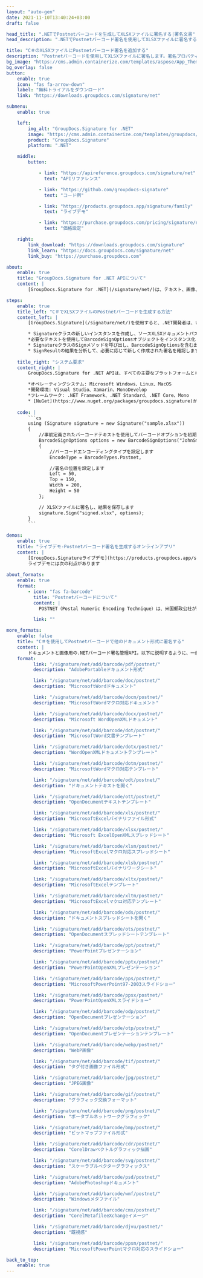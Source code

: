 ```yaml
---
layout: "auto-gen"
date: 2021-11-10T13:40:24+03:00
draft: false

head_title: ".NETでPostnetバーコードを生成してXLSXファイルに署名する|署名文書"
head_description: ".NETでPostnetバーコード署名を使用してXLSXファイルに署名する-人気のあるビジネスドキュメントや画像ファイル形式にバーコードを追加する."

title: "C＃のXLSXファイルにPostnetバーコード署名を追加する"
description: "Postnetバーコードを使用してXLSXファイルに署名します。署名プロパティを操作し、ニーズに合ったドキュメント内で高度な署名オプションを設定します."
bg_image: "https://cms.admin.containerize.com/templates/aspose/App_Themes/V3/images/bg/header1.png"
bg_overlay: false
button:
    enable: true
    icon: "fas fa-arrow-down"
    label: "無料トライアルをダウンロード"
    link: "https://downloads.groupdocs.com/signature/net"

submenu:
    enable: true

    left:
        img_alt: "GroupDocs.Signature for .NET"
        image: "https://cms.admin.containerize.com/templates/groupdocs/images/product-logos/90x90-noborder/groupdocs-signature-net.png"
        product: "GroupDocs.Signature"
        platform: ".NET"

    middle:
        button:

            - link: "https://apireference.groupdocs.com/signature/net"
              text: "APIリファレンス"

            - link: "https://github.com/groupdocs-signature"
              text: "コード例"

            - link: "https://products.groupdocs.app/signature/family"
              text: "ライブデモ"

            - link: "https://purchase.groupdocs.com/pricing/signature/net"
              text: "価格設定"

    right:
        link_download: "https://downloads.groupdocs.com/signature"
        link_learn: "https://docs.groupdocs.com/signature/net"
        link_buy: "https://purchase.groupdocs.com"

about:
    enable: true
    title: "GroupDocs.Signature for .NET APIについて"
    content: |
        [GroupDocs.Signature for .NET](/signature/net/)は、テキスト、画像、バーコード、スタンプ、フォームフィールド、QRコード、メタデータなどのさまざまな署名タイプを使用してデジタルドキュメントに電子署名するネイティブ.NETAPIです。ユーザーは、PDF、Microsoft Word、Excelワークシート、PowerPointプレゼンテーション、Adobe Photoshop、メタファイル、および画像ファイル形式内のデジタル署名を追加、編集、検証、削除、および検索でき、必要に応じて署名プロパティをカスタマイズするための追加サポートがあります。

steps:
    enable: true
    title_left: "C＃でXLSXファイルのPostnetバーコードを生成する方法"
    content_left: |
        [GroupDocs.Signature](/signature/net/)を使用すると、.NET開発者は、いくつかの簡単な手順を実行することで、アプリケーション内のXLSXファイルにPostnetバーコードを簡単に追加できます。

        * Signatureクラスの新しいインスタンスを作成し、ソースXLSXドキュメントパスをコンストラクターパラメーターとして渡します。
        *必要なテキストを使用してBarcodeSignOptionsオブジェクトをインスタンス化し、EncodeTypeプロパティをPostnetに設定します。
        * SignatureクラスのSignメソッドを呼び出し、BarcodeSignOptionsを含む出力XLSXファイル名を渡します。
        * SignResultの結果を分析して、必要に応じて新しく作成された署名を確認します。
        
    title_right: "システム要求"
    content_right: |
        GroupDocs.Signature for .NET APIは、すべての主要なプラットフォームとオペレーティングシステムでサポートされています。以下のコードを実行する前に、システムに次の前提条件がインストールされていることを確認してください。

        *オペレーティングシステム: Microsoft Windows、Linux、MacOS
        *開発環境: Visual Studio、Xamarin、MonoDevelop
        *フレームワーク: .NET Framework、.NET Standard、.NET Core、Mono
        * [NuGet](https://www.nuget.org/packages/groupdocs.signature)からGroupDocs.Signaturefor.NETの最新バージョンをダウンロードします
        
    code: |
        ```cs
        using (Signature signature = new Signature("sample.xlsx"))
        {
            //事前定義されたバーコードテキストを使用してバーコードオプションを初期化します
            BarcodeSignOptions options = new BarcodeSignOptions("JohnSmith")
            {
                //バーコードエンコーディングタイプを設定します
                EncodeType = BarcodeTypes.Postnet,

                //署名の位置を設定します
                Left = 50,
                Top = 150,
                Width = 200,
                Height = 50
            };

            // XLSXファイルに署名し、結果を保存します 
            signature.Sign("signed.xlsx", options);
        }
        ```
        
demos:
    enable: true
    title: "ライブデモ-Postnetバーコード署名を生成するオンラインアプリ"
    content: |
        [GroupDocs.Signatureライブデモ](https://products.groupdocs.app/signature/family)サイトにアクセスして、今すぐXLSXファイルにPostnetバーコードを追加してください。  
        ライブデモには次の利点があります
        
about_formats:
    enable: true
    format:
        - icon: "fas fa-barcode"
          title: "Postnetバーコードについて"
          content: |
            POSTNET（Postal Numeric Encoding Technique）は、米国郵政公社が郵便物の送付を支援するために使用するバーコード記号です。

          link: ""

more_formats:
    enable: false
    title: "C＃を使用してPostnetバーコードで他のドキュメント形式に署名する"
    content: |
        ドキュメントと画像用の.NETバーコード署名管理API。以下に説明するように、一般的なファイル形式のいくつかにバーコード署名を追加します。
    format: 
          link: "/signature/net/add/barcode/pdf/postnet/"
          description: "AdobePortableドキュメント形式"

          link: "/signature/net/add/barcode/doc/postnet/"
          description: "MicrosoftWordドキュメント"

          link: "/signature/net/add/barcode/docm/postnet/"
          description: "MicrosoftWordマクロ対応ドキュメント"

          link: "/signature/net/add/barcode/docx/postnet/"
          description: "Microsoft WordOpenXMLドキュメント"

          link: "/signature/net/add/barcode/dot/postnet/"
          description: "MicrosoftWord文書テンプレート"

          link: "/signature/net/add/barcode/dotx/postnet/"
          description: "WordOpenXMLドキュメントテンプレート"

          link: "/signature/net/add/barcode/dotm/postnet/"
          description: "MicrosoftWordマクロ対応テンプレート"       

          link: "/signature/net/add/barcode/odt/postnet/"
          description: "ドキュメントテキストを開く"

          link: "/signature/net/add/barcode/ott/postnet/"
          description: "OpenDocumentテキストテンプレート"

          link: "/signature/net/add/barcode/xls/postnet/"
          description: "MicrosoftExcelバイナリファイル形式"

          link: "/signature/net/add/barcode/xlsx/postnet/"
          description: "Microsoft ExcelOpenXMLスプレッドシート"

          link: "/signature/net/add/barcode/xlsm/postnet/"
          description: "MicrosoftExcelマクロ対応スプレッドシート"

          link: "/signature/net/add/barcode/xlsb/postnet/"
          description: "MicrosoftExcelバイナリワークシート"

          link: "/signature/net/add/barcode/xltx/postnet/"
          description: "MicrosoftExcelテンプレート"

          link: "/signature/net/add/barcode/xltm/postnet/"
          description: "MicrosoftExcelマクロ対応テンプレート"

          link: "/signature/net/add/barcode/ods/postnet/"
          description: "ドキュメントスプレッドシートを開く"

          link: "/signature/net/add/barcode/ots/postnet/"
          description: "OpenDocumentスプレッドシートテンプレート"

          link: "/signature/net/add/barcode/ppt/postnet/"
          description: "PowerPointプレゼンテーション"

          link: "/signature/net/add/barcode/pptx/postnet/"
          description: "PowerPointOpenXMLプレゼンテーション"

          link: "/signature/net/add/barcode/pps/postnet/"
          description: "MicrosoftPowerPoint97-2003スライドショー"

          link: "/signature/net/add/barcode/ppsx/postnet/"
          description: "PowerPointOpenXMLスライドショー"                              

          link: "/signature/net/add/barcode/odp/postnet/"
          description: "OpenDocumentプレゼンテーション"

          link: "/signature/net/add/barcode/otp/postnet/"
          description: "OpenDocumentプレゼンテーションテンプレート"

          link: "/signature/net/add/barcode/webp/postnet/"
          description: "WebP画像"

          link: "/signature/net/add/barcode/tif/postnet/"
          description: "タグ付き画像ファイル形式"

          link: "/signature/net/add/barcode/jpg/postnet/"
          description: "JPEG画像"

          link: "/signature/net/add/barcode/gif/postnet/"
          description: "グラフィック交換フォーマット"

          link: "/signature/net/add/barcode/png/postnet/"
          description: "ポータブルネットワークグラフィック"

          link: "/signature/net/add/barcode/bmp/postnet/"
          description: "ビットマップファイル形式"

          link: "/signature/net/add/barcode/cdr/postnet/"
          description: "CorelDrawベクトルグラフィック描画"

          link: "/signature/net/add/barcode/svg/postnet/"
          description: "スケーラブルベクターグラフィックス"

          link: "/signature/net/add/barcode/psd/postnet/"
          description: "AdobePhotoshopドキュメント"

          link: "/signature/net/add/barcode/wmf/postnet/"
          description: "Windowsメタファイル"        

          link: "/signature/net/add/barcode/cmx/postnet/"
          description: "CorelMetafileeXchangeイメージ"

          link: "/signature/net/add/barcode/djvu/postnet/"
          description: "既視感"

          link: "/signature/net/add/barcode/ppsm/postnet/"
          description: "MicrosoftPowerPointマクロ対応のスライドショー"

back_to_top:
    enable: true
---
```

